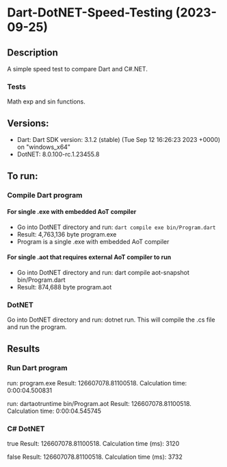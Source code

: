# Dart-DotNET-Speed-Testing (2023-09-25)

## Description

A simple speed test to compare Dart and C#.NET.

### Tests
Math exp and sin functions.

## Versions:
- Dart: Dart SDK version: 3.1.2 (stable) (Tue Sep 12 16:26:23 2023 +0000) on "windows_x64"
- DotNET: 8.0.100-rc.1.23455.8

## To run:

### Compile Dart program 
#### For single .exe with embedded AoT compiler
- Go into DotNET directory and run: ```dart compile exe bin/Program.dart```
- Result: 4,763,136 byte program.exe
- Program is a single .exe with embedded AoT compiler

#### For single .aot that requires external AoT compiler to run
- Go into DotNET directory and run: dart compile aot-snapshot bin/Program.dart
- Result: 874,688 byte program.aot

### DotNET
Go into DotNET directory and run: dotnet run. This will compile the .cs file and run the program.

## Results

### Run Dart program

run: program.exe
Result: 126607078.81100518. Calculation time:  0:00:04.500831

run: dartaotruntime bin/Program.aot
Result: 126607078.81100518. Calculation time:  0:00:04.545745

### C# DotNET

<PublishAot>true</PublishAot>
Result: 126607078.81100518. Calculation time (ms): 3120

<PublishAot>false</PublishAot>
Result: 126607078.81100518. Calculation time (ms): 3732
